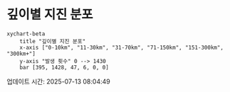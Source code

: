 # 깊이별 지진 분포

```mermaid
xychart-beta
    title "깊이별 지진 분포"
    x-axis ["0-10km", "11-30km", "31-70km", "71-150km", "151-300km", "300km+"]
    y-axis "발생 횟수" 0 --> 1430
    bar [395, 1428, 47, 6, 0, 0]
```

업데이트 시간: 2025-07-13 08:04:49
